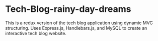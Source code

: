 # Tech-Blog-rainy-day-dreams
This is a redux version of the tech blog application using dynamic MVC structuring. Uses Express.js, Handlebars.js, and MySQL to create an interactive tech blog website.
